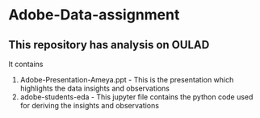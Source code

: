 # Adobe-Data-assignment

## This repository has analysis on OULAD
It contains

1. Adobe-Presentation-Ameya.ppt - This is the presentation which highlights the data insights and observations
2. adobe-students-eda - This jupyter file contains the python code used for deriving the insights and observations

